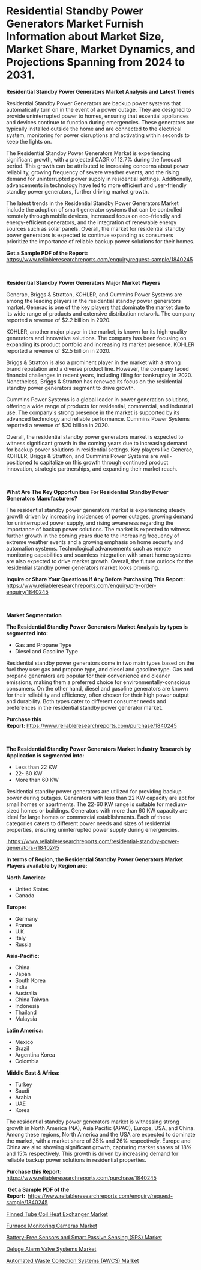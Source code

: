 <p><h1>Residential Standby Power Generators Market Furnish Information about Market Size, Market Share, Market Dynamics, and Projections Spanning from 2024 to 2031.</h1></p><p><strong>Residential Standby Power Generators Market Analysis and Latest Trends</strong></p>
<p><p>Residential Standby Power Generators are backup power systems that automatically turn on in the event of a power outage. They are designed to provide uninterrupted power to homes, ensuring that essential appliances and devices continue to function during emergencies. These generators are typically installed outside the home and are connected to the electrical system, monitoring for power disruptions and activating within seconds to keep the lights on.</p><p>The Residential Standby Power Generators Market is experiencing significant growth, with a projected CAGR of 12.7% during the forecast period. This growth can be attributed to increasing concerns about power reliability, growing frequency of severe weather events, and the rising demand for uninterrupted power supply in residential settings. Additionally, advancements in technology have led to more efficient and user-friendly standby power generators, further driving market growth.</p><p>The latest trends in the Residential Standby Power Generators Market include the adoption of smart generator systems that can be controlled remotely through mobile devices, increased focus on eco-friendly and energy-efficient generators, and the integration of renewable energy sources such as solar panels. Overall, the market for residential standby power generators is expected to continue expanding as consumers prioritize the importance of reliable backup power solutions for their homes.</p></p>
<p><strong>Get a Sample PDF of the Report:&nbsp;</strong> <a href="https://www.reliableresearchreports.com/enquiry/request-sample/1840245">https://www.reliableresearchreports.com/enquiry/request-sample/1840245</a></p>
<p>&nbsp;</p>
<p><strong>Residential Standby Power Generators Major Market Players</strong></p>
<p><p>Generac, Briggs & Stratton, KOHLER, and Cummins Power Systems are among the leading players in the residential standby power generators market. Generac is one of the key players that dominate the market due to its wide range of products and extensive distribution network. The company reported a revenue of $2.2 billion in 2020.</p><p>KOHLER, another major player in the market, is known for its high-quality generators and innovative solutions. The company has been focusing on expanding its product portfolio and increasing its market presence. KOHLER reported a revenue of $2.5 billion in 2020.</p><p>Briggs & Stratton is also a prominent player in the market with a strong brand reputation and a diverse product line. However, the company faced financial challenges in recent years, including filing for bankruptcy in 2020. Nonetheless, Briggs & Stratton has renewed its focus on the residential standby power generators segment to drive growth.</p><p>Cummins Power Systems is a global leader in power generation solutions, offering a wide range of products for residential, commercial, and industrial use. The company's strong presence in the market is supported by its advanced technology and reliable performance. Cummins Power Systems reported a revenue of $20 billion in 2020.</p><p>Overall, the residential standby power generators market is expected to witness significant growth in the coming years due to increasing demand for backup power solutions in residential settings. Key players like Generac, KOHLER, Briggs & Stratton, and Cummins Power Systems are well-positioned to capitalize on this growth through continued product innovation, strategic partnerships, and expanding their market reach.</p></p>
<p>&nbsp;</p>
<p><strong>What Are The Key Opportunities For Residential Standby Power Generators Manufacturers?</strong></p>
<p><p>The residential standby power generators market is experiencing steady growth driven by increasing incidences of power outages, growing demand for uninterrupted power supply, and rising awareness regarding the importance of backup power solutions. The market is expected to witness further growth in the coming years due to the increasing frequency of extreme weather events and a growing emphasis on home security and automation systems. Technological advancements such as remote monitoring capabilities and seamless integration with smart home systems are also expected to drive market growth. Overall, the future outlook for the residential standby power generators market looks promising.</p></p>
<p><strong>Inquire or Share Your Questions If Any Before Purchasing This Report:</strong> <a href="https://www.reliableresearchreports.com/enquiry/pre-order-enquiry/1840245">https://www.reliableresearchreports.com/enquiry/pre-order-enquiry/1840245</a></p>
<p>&nbsp;</p>
<p><strong>Market Segmentation</strong></p>
<p><strong>The Residential Standby Power Generators Market Analysis by types is segmented into:</strong></p>
<p><ul><li>Gas and Propane Type</li><li>Diesel and Gasoline Type</li></ul></p>
<p><p>Residential standby power generators come in two main types based on the fuel they use: gas and propane type, and diesel and gasoline type. Gas and propane generators are popular for their convenience and cleaner emissions, making them a preferred choice for environmentally-conscious consumers. On the other hand, diesel and gasoline generators are known for their reliability and efficiency, often chosen for their high power output and durability. Both types cater to different consumer needs and preferences in the residential standby power generator market.</p></p>
<p><strong>Purchase this Report:&nbsp;</strong><a href="https://www.reliableresearchreports.com/purchase/1840245">https://www.reliableresearchreports.com/purchase/1840245</a></p>
<p>&nbsp;</p>
<p><strong>The Residential Standby Power Generators Market Industry Research by Application is segmented into:</strong></p>
<p><ul><li>Less than 22 KW</li><li>22- 60 KW</li><li>More than 60 KW</li></ul></p>
<p><p>Residential standby power generators are utilized for providing backup power during outages. Generators with less than 22 KW capacity are apt for small homes or apartments. The 22-60 KW range is suitable for medium-sized homes or buildings. Generators with more than 60 KW capacity are ideal for large homes or commercial establishments. Each of these categories caters to different power needs and sizes of residential properties, ensuring uninterrupted power supply during emergencies.</p></p>
<p><a href="https://www.reliableresearchreports.com/residential-standby-power-generators-r1840245">&nbsp;https://www.reliableresearchreports.com/residential-standby-power-generators-r1840245</a></p>
<p><strong>In terms of Region, the Residential Standby Power Generators Market Players available by Region are:</strong></p>
<p>
    <p> <strong> North America: </strong>
        <ul>
            <li>United States</li>
            <li>Canada</li>
        </ul>
        </p> 
    <p> <strong> Europe: </strong>
        <ul>
            <li>Germany</li>
            <li>France</li>
            <li>U.K.</li>
            <li>Italy</li>
            <li>Russia</li>
        </ul>
        </p> 
    <p> <strong> Asia-Pacific: </strong>
        <ul>
            <li>China</li>
            <li>Japan</li>
            <li>South Korea</li>
            <li>India</li>
            <li>Australia</li>
            <li>China Taiwan</li>
            <li>Indonesia</li>
            <li>Thailand</li>
            <li>Malaysia</li>
        </ul>
        </p> 
    <p> <strong> Latin America: </strong>
        <ul>
            <li>Mexico</li>
            <li>Brazil</li>
            <li>Argentina Korea</li>
            <li>Colombia</li>
        </ul>
        </p> 
    <p> <strong> Middle East & Africa: </strong>
        <ul>
            <li>Turkey</li>
            <li>Saudi</li>
            <li>Arabia</li>
            <li>UAE</li>
            <li>Korea</li>
        </ul>
    </p>
    </p>
<p><p>The residential standby power generators market is witnessing strong growth in North America (NA), Asia Pacific (APAC), Europe, USA, and China. Among these regions, North America and the USA are expected to dominate the market, with a market share of 35% and 26% respectively. Europe and China are also showing significant growth, capturing market shares of 18% and 15% respectively. This growth is driven by increasing demand for reliable backup power solutions in residential properties.</p></p>
<p><strong>Purchase this Report: </strong><a href="https://www.reliableresearchreports.com/purchase/1840245">https://www.reliableresearchreports.com/purchase/1840245</a></p>
<p>&nbsp;<strong>Get a Sample PDF of the Report:&nbsp;&nbsp;</strong><a href="https://www.reliableresearchreports.com/enquiry/request-sample/1840245">https://www.reliableresearchreports.com/enquiry/request-sample/1840245</a></p>
<p><strong></strong></p>
<p><p><a href="https://github.com/lbird53714/Market-Research-Report-List-5/blob/main/finned-tube-coil-heat-exchanger-market.md">Finned Tube Coil Heat Exchanger Market</a></p><p><a href="https://github.com/dringals/Market-Research-Report-List-5/blob/main/furnace-monitoring-cameras-market.md">Furnace Monitoring Cameras Market</a></p><p><a href="https://github.com/lizaRempel/Market-Research-Report-List-1/blob/main/battery-free-sensors-and-smart-passive-sensing-sps-market.md">Battery-Free Sensors and Smart Passive Sensing (SPS) Market</a></p><p><a href="https://github.com/mharielmesa/Market-Research-Report-List-4/blob/main/deluge-alarm-valve-systems-market.md">Deluge Alarm Valve Systems Market</a></p><p><a href="https://github.com/ohumlzho95/Market-Research-Report-List-1/blob/main/automated-waste-collection-systems-awcs-market.md">Automated Waste Collection Systems (AWCS) Market</a></p></p>